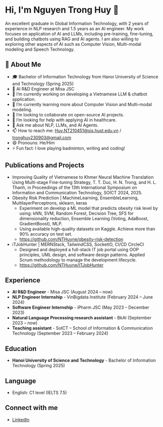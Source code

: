 # Hi, I'm Nguyen Trong Huy 👋

An excellent graduate in Global Information Technology, with 2 years of experience in NLP research and 1.5 years as an AI engineer. My work focuses on application of AI and LLMs, including pre-training, fine-tuning, and building chatbots using RAG and AI agents. I am also willing to exploring other aspects of AI such as Computer Vision, Multi-modal modeling and Speech Technology.

## 🚀 About Me

- 🎓 Bachelor of Information Technology from Hanoi University of Science and Technology (Spring 2025)
- 💼 AI R&D Engineer at Misa JSC
- 🔭 I’m currently working on developing a Vietnamese LLM & chatbot application.
- 🌱 I’m currently learning more about Computer Vision and Multi-modal modeling.
- 👯 I’m looking to collaborate on open-source AI projects.
- 🤔 I’m looking for help with applying AI in healthcare.
- 💬 Ask me about NLP, LLMs, and AI Agents.
- 📫 How to reach me: Huy.NT210451@sis.hust.edu.vn / tronghuy230903@gmail.com
- 😄 Pronouns: He/Him
- ⚡ Fun fact: I love playing badminton, writing and coding!

## Publications and Projects

- Improving Quality of Vietnamese to Khmer Neural Machine Translation Using Multi-stage Fine-tuning Strategy, T. T. Duc, H. N. Trong, and H. L. Thanh, in Proceedings of the 13th International Symposium on Information and Communication Technology, SOICT 2024, 2025.
- Obesity Risk Prediction | MachineLearning, EnsembleLearning, MultilayerPerceptrons, sklearn, keras
  - Experiment on develop a ML model that predicts obesity risk level by using: kNN, SVM, Random Forest, Decision Tree, SFS for dimensionality reduction, Ensemble Learning (Voting, AdaBoost, GradientBoost), MLP.
  - Using available high-quality datasets on Kaggle. Achieve more than 90% accuracy on test set.
  - https://github.com/NTHuyne/obesity-risk-detection
- iTJobHunter | MERNStack, TailwindCSS, SocketIO, CI/CD CircleCI
  - Designed and deployed a full-stack IT job portal using OOP principles, UML design, and software design patterns. Applied Scrum methodology to manage the development lifecycle.
  - https://github.com/NTHuyne/ITJobHunter

## Experience

- **AI R&D Engineer** - Misa JSC (August 2024 – now)
- **NLP Engineer Internship** - VinBigdata Institute (February 2024 – June 2024)
- **Software Engineer Internship** - iPharm JSC (May 2023 – December 2023)
- **Natural Language Processing research assistant** - BkAI (September 2023 – now)
- **Teaching assistant** - SoICT – School of Information & Communication Technology (September 2023 – February 2024)

## Education

- **Hanoi University of Science and Technology** - Bachelor of Information Technology (Spring 2025)

## Language

- English: C1 level (IELTS 7.5)

## Connect with me

- [LinkedIn](https://www.linkedin.com/in/huyisbeee/)
